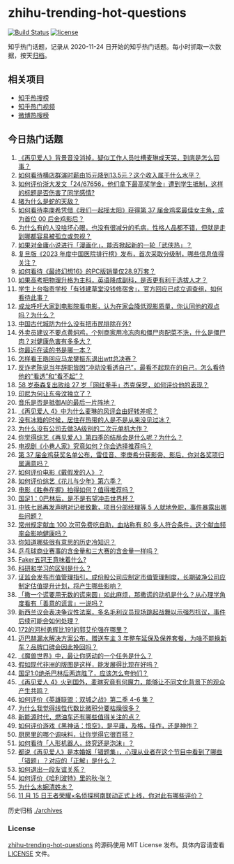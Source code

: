 # zhihu-trending-hot-questions

[![Build Status](https://github.com/justjavac/zhihu-trending-hot-questions/workflows/ci/badge.svg?branch=master)](https://github.com/justjavac/zhihu-trending-hot-questions/actions)
[![license](https://img.shields.io/github/license/justjavac/zhihu-trending-hot-questions)](https://github.com/justjavac/zhihu-trending-hot-questions/blob/master/LICENSE)

知乎热门话题，记录从 2020-11-24
日开始的知乎热门话题。每小时抓取一次数据，按天[归档](./archives)。

## 相关项目

- [知乎热搜榜](https://github.com/justjavac/zhihu-trending-top-search)
- [知乎热门视频](https://github.com/justjavac/zhihu-trending-hot-video)
- [微博热搜榜](https://github.com/justjavac/weibo-trending-hot-search)

## 今日热门话题

<!-- BEGIN -->
<!-- 最后更新时间 Sun Nov 17 2024 09:46:31 GMT+0800 (China Standard Time) -->

1. [《再见爱人》背景音没消掉，疑似工作人员吐槽麦琳成天哭，到底是怎么回事？](https://www.zhihu.com/question/4336727820)
1. [如何看待横店群演时薪由15元降到13.5元？这个收入属于什么水平？](https://www.zhihu.com/question/4238081281)
1. [如何评价浙大发文「24/67656，他们拿下最高奖学金」遭到学生抵制，这样的标题是否伤害了同学感情?](https://www.zhihu.com/question/4213689883)
1. [猪为什么是蛇的天敌？](https://www.zhihu.com/question/598821148)
1. [如何看待李庚希凭借《我们一起摇太阳》获得第 37 届金鸡奖最佳女主角，成为首位 00 后金鸡影后？](https://www.zhihu.com/question/4347033071)
1. [为什么有的人没啥坏心眼，也没有很减分的毛病，性格人品都不错，但就是走到哪都容易被孤立或忽视？](https://www.zhihu.com/question/2322399764)
1. [如果对金庸小说进行「漫画化」，能否掀起新的一轮「武侠热」？](https://www.zhihu.com/question/4159603651)
1. [复旦版《2023 年度中国医院排行榜》发布，首次采取分级制，哪些信息值得关注？](https://www.zhihu.com/question/4320637431)
1. [如何看待《最终幻想16》的PC版销量仅28.9万套？](https://www.zhihu.com/question/4121144249)
1. [如果高考把物理升格为主科，英语降成副科，是否更有利于选拔人才？](https://www.zhihu.com/question/4125737892)
1. [学生上台指责学校「有钱建草堂没钱修宿舍」，官方回应已成立调查组，如何看待此事？](https://www.zhihu.com/question/4300883306)
1. [成龙呼吁大家到电影院看电影，认为在家会降低观影质量，你认同他的观点吗？为什么？](https://www.zhihu.com/question/4297655841)
1. [中国古代城防为什么没有把市民排除在外?](https://www.zhihu.com/question/663443580)
1. [外卖员建议不要点黄焖鸡，个别商家用冷冻肉和僵尸肉配菜不洗，什么是僵尸肉？对健康危害有多多大？](https://www.zhihu.com/question/4259949210)
1. [你最近在读的书是哪一本？](https://www.zhihu.com/question/800718032)
1. [怎样看王皓回应马龙樊振东退出wtt总决赛？](https://www.zhihu.com/question/4347841165)
1. [反诈老陈说当年辞职皆因“冲动没看透自己”，最看不起现在的自己，怎么看待他的“看透”和“看不起”？](https://www.zhihu.com/question/4233800446)
1. [58 岁泰森复出败给 27 岁「网红拳手」杰克保罗，如何评价他的表现？](https://www.zhihu.com/question/4215866683)
1. [印尼为何让东帝汶独立了？](https://www.zhihu.com/question/748713113)
1. [音乐是否是抵御AI的最后一片阵地？](https://www.zhihu.com/question/60208923)
1. [《再见爱人 4》中为什么麦琳的风评会由好转差呢？](https://www.zhihu.com/question/2221253556)
1. [没有冰箱的时候，居住在热带的人是不是从来没见过冰？](https://www.zhihu.com/question/39562985)
1. [为什么没有公司去做3A级别的二次元单机大作？](https://www.zhihu.com/question/654684675)
1. [你觉得综艺《再见爱人》第四季的结局会是什么呢？为什么？](https://www.zhihu.com/question/3176804045)
1. [电视剧《小巷人家》究竟如何？你会选择推荐吗？](https://www.zhihu.com/question/3214318798)
1. [第 37 届金鸡获奖名单公布，雷佳音、李庚希分获影帝、影后，你对各奖项归属满意吗？](https://www.zhihu.com/question/4338446536)
1. [如何评价电影《戴假发的人》？](https://www.zhihu.com/question/439651004)
1. [如何评价综艺《花儿与少年》第六季？](https://www.zhihu.com/question/665511632)
1. [电影《胜券在握》拍得如何？值得推荐吗？](https://www.zhihu.com/question/3176877318)
1. [国足1：0巴林后，是不是有望冲击世界杯？](https://www.zhihu.com/question/4205894053)
1. [中铁七局再发声明对记者致歉，项目分部经理等 5 人就地免职，事件暴露出哪些问题？](https://www.zhihu.com/question/4294984654)
1. [常州规定献血 100 次可免费吃自助，血站称有 80 多人符合条件，这个献血频率会影响健康吗？](https://www.zhihu.com/question/4318705057)
1. [你知道哪些很有意思的历史冷知识？](https://www.zhihu.com/question/636695546)
1. [乒乓球商业赛事的含金量和三大赛的含金量一样吗？](https://www.zhihu.com/question/664776716)
1. [Faker五冠王意味着什么?](https://www.zhihu.com/question/3146336205)
1. [科研和学习的区别是什么？](https://www.zhihu.com/question/2617488522)
1. [证监会发布市值管理指引，成份股公司应制定市值管理制度，长期破净公司应制定估值提升计划，将产生哪些影响？](https://www.zhihu.com/question/4255566635)
1. [「撒一个谎要用无数的谎来圆」如此麻烦，那撒谎的动机是什么？从心理学角度看有「善意的谎言」一说吗？](https://www.zhihu.com/question/4119631742)
1. [新西兰议会表决争议性法案，多名毛利议员现场跳起战舞以示强烈抗议，事件后续可能会如何处理？](https://www.zhihu.com/question/4241140022)
1. [172的河村勇辉比191的郭艾伦强在哪里？](https://www.zhihu.com/question/4227314147)
1. [迈巴赫漏水解决方案公布，赠送车主 3 年整车延保及保养套餐，为啥不能换新车？品牌口碑会因此挽回吗？](https://www.zhihu.com/question/4222111628)
1. [《魔兽世界》中，最让你感动的一个任务是什么？](https://www.zhihu.com/question/356009525)
1. [假如现代非洲的版图是这样，能发展得比现在好吗？](https://www.zhihu.com/question/2568854986)
1. [国足1:0绝杀巴林后两连胜了，应该怎么夸他们？](https://www.zhihu.com/question/4192358887)
1. [《再见爱人 4》火到国外，麦琳究竟有何魔力，能够让不同文化背景下的观众产生共鸣？](https://www.zhihu.com/question/3946868420)
1. [如何评价《英雄联盟：双城之战》第二季 4-6 集？](https://www.zhihu.com/question/4325770949)
1. [为什么我觉得线性代数比微积分要枯燥很多？](https://www.zhihu.com/question/505361926)
1. [新能源时代，燃油车还有哪些值得关注的点？](https://www.zhihu.com/question/3362380836)
1. [如何评价游戏《黑神话：悟空》，是平庸，及格，佳作，还是神作？](https://www.zhihu.com/question/664782120)
1. [厨房里的哪个调味料，让你觉得它很百搭？](https://www.zhihu.com/question/3462712177)
1. [如何看待「人形机器人，终究还是泡沫」？](https://www.zhihu.com/question/665575960)
1. [都说《再见爱人》是本婚姻「错题集」，心理从业者在这个节目中看到了哪些「错题」？对应的「正解」是什么？](https://www.zhihu.com/question/3951661144)
1. [如何退出一段友谊关系？](https://www.zhihu.com/question/4087462116)
1. [如何评价《哈利波特》里的秋·张？](https://www.zhihu.com/question/438739182)
1. [为什么木婉清姓木？](https://www.zhihu.com/question/61227475)
1. [11 月 15 日王者荣耀×名侦探柯南联动正式上线，你对此有哪些评价？](https://www.zhihu.com/question/4242162063)

<!-- END -->

历史归档 [./archives](./archives)

### License

[zhihu-trending-hot-questions](https://github.com/justjavac/zhihu-trending-hot-questions)
的源码使用 MIT License 发布。具体内容请查看 [LICENSE](./LICENSE) 文件。
